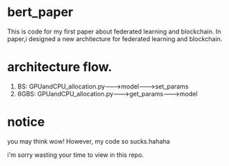 # bert_paper
This is code for my first paper about federated learning and blockchain.
In paper,i designed a new architecture for federated learning and blockchain.

# architecture flow.
1. BS: GPUandCPU_allocation.py--->model--->set_params
2. 6GBS: GPUandCPU_allocation.py--->get_params--->model

# notice
you may think wow!
However, my code so sucks.hahaha

i'm sorry wasting your time to view in this repo.
